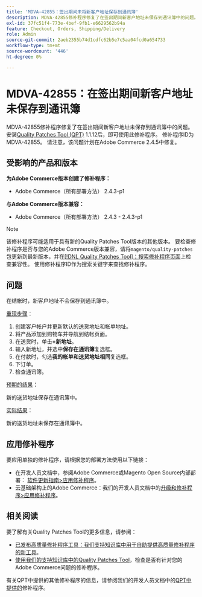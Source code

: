 ```yaml
---
title: 'MDVA-42855：签出期间未将新客户地址保存到通讯簿'
description: MDVA-42855修补程序修复了在签出期间新客户地址未保存到通讯簿中的问题。 安装[Quality Patches Tool (QPT)](/help/announcements/adobe-commerce-announcements/magento-quality-patches-released-new-tool-to-self-serve-quality-patches.md) 1.1.12后，即可使用此修补程序。 修补程序ID为MDVA-42855。 请注意，该问题计划在Adobe Commerce 2.4.5中修复。
exl-id: 37fc51f4-773e-4bef-9fb1-e6629562b94a
feature: Checkout, Orders, Shipping/Delivery
role: Admin
source-git-commit: 2aeb2355b74d1cdfc62b5e7c5aa04fcd0a654733
workflow-type: tm+mt
source-wordcount: '446'
ht-degree: 0%

---
```


# MDVA-42855：在签出期间新客户地址未保存到通讯簿

MDVA-42855修补程序修复了在签出期间新客户地址未保存到通讯簿中的问题。 安装[Quality Patches Tool (QPT)](/help/announcements/adobe-commerce-announcements/magento-quality-patches-released-new-tool-to-self-serve-quality-patches.md) 1.1.12后，即可使用此修补程序。 修补程序ID为MDVA-42855。 请注意，该问题计划在Adobe Commerce 2.4.5中修复。

## 受影响的产品和版本

**为Adobe Commerce版本创建了修补程序：**

* Adobe Commerce（所有部署方法） 2.4.3-p1

**与Adobe Commerce版本兼容：**

* Adobe Commerce（所有部署方法） 2.4.3 - 2.4.3-p1

>[!NOTE]
>
>该修补程序可能适用于具有新的Quality Patches Tool版本的其他版本。 要检查修补程序是否与您的Adobe Commerce版本兼容，请将`magento/quality-patches`包更新到最新版本，并在[[!DNL Quality Patches Tool]：搜索修补程序页面](https://experienceleague.adobe.com/tools/commerce-quality-patches/index.html)上检查兼容性。 使用修补程序ID作为搜索关键字来查找修补程序。

## 问题

在结帐时，新客户地址不会保存到通讯簿中。

<u>重现步骤</u>：

1. 创建客户帐户并更新默认的送货地址和帐单地址。
1. 将产品添加到购物车并导航到结帐页面。
1. 在送货时，单击&#x200B;**+新地址**。
1. 输入新地址，并选中&#x200B;**保存在通讯簿**&#x200B;复选框。
1. 在付款时，勾选&#x200B;**我的帐单和送货地址相同**&#x200B;复选框。
1. 下订单。
1. 检查通讯簿。

<u>预期的结果</u>：

新的送货地址保存在通讯簿中。

<u>实际结果</u>：

新的送货地址未保存在通讯簿中。

## 应用修补程序

要应用单独的修补程序，请根据您的部署方法使用以下链接：

* 在开发人员文档中，参阅Adobe Commerce或Magento Open Source内部部署： [软件更新指南>应用修补程序](https://experienceleague.adobe.com/en/docs/commerce-operations/tools/quality-patches-tool/usage)。
* 云基础架构上的Adobe Commerce：我们的开发人员文档中的[升级和修补程序>应用修补程序](https://experienceleague.adobe.com/en/docs/commerce-cloud-service/user-guide/develop/upgrade/apply-patches)。

## 相关阅读

要了解有关Quality Patches Tool的更多信息，请参阅：

* [已发布高质量修补程序工具：我们支持知识库中用于自助提供高质量修补程序的新工具](/help/announcements/adobe-commerce-announcements/magento-quality-patches-released-new-tool-to-self-serve-quality-patches.md)。
* [使用我们的支持知识库中的Quality Patches Tool](/help/support-tools/patches-available-in-qpt-tool/check-patch-for-magento-issue-with-magento-quality-patches.md)，检查是否有针对您的Adobe Commerce问题的修补程序。

有关QPT中提供的其他修补程序的信息，请参阅我们的开发人员文档中的[QPT中提供的](https://experienceleague.adobe.com/tools/commerce-quality-patches/index.html)修补程序。
